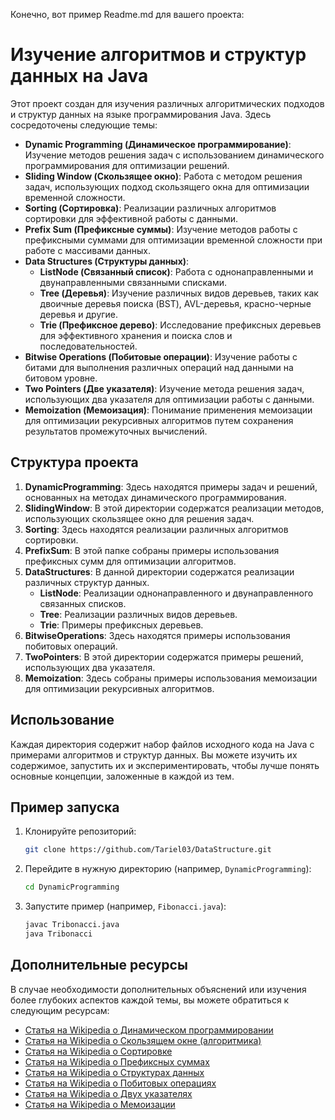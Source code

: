 Конечно, вот пример Readme.md для вашего проекта:

# Изучение алгоритмов и структур данных на Java

Этот проект создан для изучения различных алгоритмических подходов и структур данных на языке программирования Java. Здесь сосредоточены следующие темы:

- **Dynamic Programming (Динамическое программирование)**: Изучение методов решения задач с использованием динамического программирования для оптимизации решений.
- **Sliding Window (Скользящее окно)**: Работа с методом решения задач, использующих подход скользящего окна для оптимизации временной сложности.
- **Sorting (Сортировка)**: Реализации различных алгоритмов сортировки для эффективной работы с данными.
- **Prefix Sum (Префиксные суммы)**: Изучение методов работы с префиксными суммами для оптимизации временной сложности при работе с массивами данных.
- **Data Structures (Структуры данных)**:
    - **ListNode (Связанный список)**: Работа с однонаправленными и двунаправленными связанными списками.
    - **Tree (Деревья)**: Изучение различных видов деревьев, таких как двоичные деревья поиска (BST), AVL-деревья, красно-черные деревья и другие.
    - **Trie (Префиксное дерево)**: Исследование префиксных деревьев для эффективного хранения и поиска слов и последовательностей.
- **Bitwise Operations (Побитовые операции)**: Изучение работы с битами для выполнения различных операций над данными на битовом уровне.
- **Two Pointers (Две указателя)**: Изучение метода решения задач, использующих два указателя для оптимизации работы с данными.
- **Memoization (Мемоизация)**: Понимание применения мемоизации для оптимизации рекурсивных алгоритмов путем сохранения результатов промежуточных вычислений.

## Структура проекта

1. **DynamicProgramming**: Здесь находятся примеры задач и решений, основанных на методах динамического программирования.
2. **SlidingWindow**: В этой директории содержатся реализации методов, использующих скользящее окно для решения задач.
3. **Sorting**: Здесь находятся реализации различных алгоритмов сортировки.
4. **PrefixSum**: В этой папке собраны примеры использования префиксных сумм для оптимизации алгоритмов.
5. **DataStructures**: В данной директории содержатся реализации различных структур данных.
    - **ListNode**: Реализации однонаправленного и двунаправленного связанных списков.
    - **Tree**: Реализации различных видов деревьев.
    - **Trie**: Примеры префиксных деревьев.
6. **BitwiseOperations**: Здесь находятся примеры использования побитовых операций.
7. **TwoPointers**: В этой директории содержатся примеры решений, использующих два указателя.
8. **Memoization**: Здесь собраны примеры использования мемоизации для оптимизации рекурсивных алгоритмов.

## Использование

Каждая директория содержит набор файлов исходного кода на Java с примерами алгоритмов и структур данных. Вы можете изучить их содержимое, запустить их и экспериментировать, чтобы лучше понять основные концепции, заложенные в каждой из тем.

## Пример запуска

1. Клонируйте репозиторий:

   ```bash
   git clone https://github.com/Tariel03/DataStructure.git
   ```

2. Перейдите в нужную директорию (например, `DynamicProgramming`):

   ```bash
   cd DynamicProgramming
   ```

3. Запустите пример (например, `Fibonacci.java`):

   ```bash
   javac Tribonacci.java
   java Tribonacci
   ```

## Дополнительные ресурсы

В случае необходимости дополнительных объяснений или изучения более глубоких аспектов каждой темы, вы можете обратиться к следующим ресурсам:

- [Статья на Wikipedia о Динамическом программировании](https://en.wikipedia.org/wiki/Dynamic_programming)
- [Статья на Wikipedia о Скользящем окне (алгоритмика)](https://en.wikipedia.org/wiki/Sliding_window_protocol)
- [Статья на Wikipedia о Сортировке](https://en.wikipedia.org/wiki/Sorting_algorithm)
- [Статья на Wikipedia о Префиксных суммах](https://en.wikipedia.org/wiki/Prefix_sum)
- [Статья на Wikipedia о Структурах данных](https://en.wikipedia.org/wiki/Data_structure)
- [Статья на Wikipedia о Побитовых операциях](https://en.wikipedia.org/wiki/Bitwise_operation)
- [Статья на Wikipedia о Двух указателях](https://en.wikipedia.org/wiki/Two-pointer_algorithm)
- [Статья на Wikipedia о Мемоизации](https://en.wikipedia.org/wiki/Memoization)



